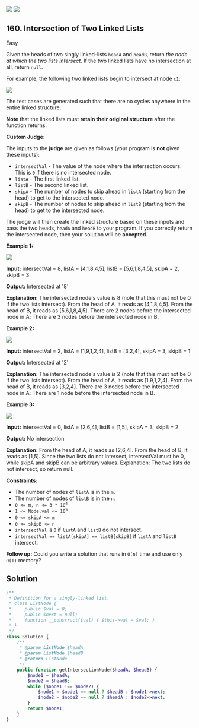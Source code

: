 [![](https://img.shields.io/github/stars/LeetCode-in-Php/LeetCode-in-Php?label=Stars&style=flat-square)](https://github.com/LeetCode-in-Php/LeetCode-in-Php)
[![](https://img.shields.io/github/forks/LeetCode-in-Php/LeetCode-in-Php?label=Fork%20me%20on%20GitHub%20&style=flat-square)](https://github.com/LeetCode-in-Php/LeetCode-in-Php/fork)

## 160\. Intersection of Two Linked Lists

Easy

Given the heads of two singly linked-lists `headA` and `headB`, return _the node at which the two lists intersect_. If the two linked lists have no intersection at all, return `null`.

For example, the following two linked lists begin to intersect at node `c1`:

![](https://assets.leetcode.com/uploads/2021/03/05/160_statement.png)

The test cases are generated such that there are no cycles anywhere in the entire linked structure.

**Note** that the linked lists must **retain their original structure** after the function returns.

**Custom Judge:**

The inputs to the **judge** are given as follows (your program is **not** given these inputs):

*   `intersectVal` - The value of the node where the intersection occurs. This is `0` if there is no intersected node.
*   `listA` - The first linked list.
*   `listB` - The second linked list.
*   `skipA` - The number of nodes to skip ahead in `listA` (starting from the head) to get to the intersected node.
*   `skipB` - The number of nodes to skip ahead in `listB` (starting from the head) to get to the intersected node.

The judge will then create the linked structure based on these inputs and pass the two heads, `headA` and `headB` to your program. If you correctly return the intersected node, then your solution will be **accepted**.

**Example 1:**

![](https://assets.leetcode.com/uploads/2021/03/05/160_example_1_1.png)

**Input:** intersectVal = 8, listA = [4,1,8,4,5], listB = [5,6,1,8,4,5], skipA = 2, skipB = 3

**Output:** Intersected at '8'

**Explanation:** The intersected node's value is 8 (note that this must not be 0 if the two lists intersect). From the head of A, it reads as [4,1,8,4,5]. From the head of B, it reads as [5,6,1,8,4,5]. There are 2 nodes before the intersected node in A; There are 3 nodes before the intersected node in B. 

**Example 2:**

![](https://assets.leetcode.com/uploads/2021/03/05/160_example_2.png)

**Input:** intersectVal = 2, listA = [1,9,1,2,4], listB = [3,2,4], skipA = 3, skipB = 1

**Output:** Intersected at '2'

**Explanation:** The intersected node's value is 2 (note that this must not be 0 if the two lists intersect). From the head of A, it reads as [1,9,1,2,4]. From the head of B, it reads as [3,2,4]. There are 3 nodes before the intersected node in A; There are 1 node before the intersected node in B. 

**Example 3:**

![](https://assets.leetcode.com/uploads/2021/03/05/160_example_3.png)

**Input:** intersectVal = 0, listA = [2,6,4], listB = [1,5], skipA = 3, skipB = 2

**Output:** No intersection

**Explanation:** From the head of A, it reads as [2,6,4]. From the head of B, it reads as [1,5]. Since the two lists do not intersect, intersectVal must be 0, while skipA and skipB can be arbitrary values. Explanation: The two lists do not intersect, so return null. 

**Constraints:**

*   The number of nodes of `listA` is in the `m`.
*   The number of nodes of `listB` is in the `n`.
*   <code>0 <= m, n <= 3 * 10<sup>4</sup></code>
*   <code>1 <= Node.val <= 10<sup>5</sup></code>
*   `0 <= skipA <= m`
*   `0 <= skipB <= n`
*   `intersectVal` is `0` if `listA` and `listB` do not intersect.
*   `intersectVal == listA[skipA] == listB[skipB]` if `listA` and `listB` intersect.

**Follow up:** Could you write a solution that runs in `O(n)` time and use only `O(1)` memory?

## Solution

```php
/**
 * Definition for a singly-linked list.
 * class ListNode {
 *     public $val = 0;
 *     public $next = null;
 *     function __construct($val) { $this->val = $val; }
 * }
 */
class Solution {
    /**
     * @param ListNode $headA
     * @param ListNode $headB
     * @return ListNode
     */
    public function getIntersectionNode($headA, $headB) {
        $node1 = $headA;
        $node2 = $headB;
        while ($node1 !== $node2) {
            $node1 = $node1 == null ? $headB : $node1->next;
            $node2 = $node2 == null ? $headA : $node2->next;
        }
        return $node1;
    }
}
```